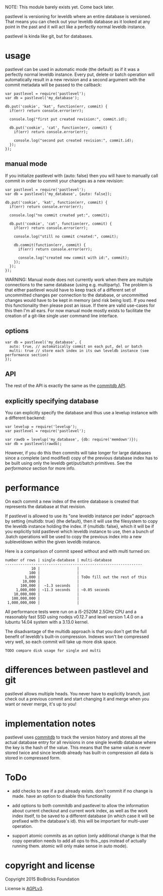 
NOTE: This module barely exists yet. Come back later.

pastlevel is versioning for leveldb where an entire database is versioned. That means you can check out your leveldb database as it looked at any point in the past and it will act like a perfectly normal leveldb instance.

pastlevel is kinda like git, but for databases. 

# usage

pastlevel can be used in automatic mode (the default) as if it was a perfectly normal leveldb instance. Every put, delete or batch operation will automatically result in a new revision and a second argument with the commit metadata will be passed to the callback:

```
var pastlevel = require('pastlevel');
var db = pastlevel('my_database');

db.put('cookie', 'kat', function(err, commit) {
  if(err) return console.error(err);

  console.log("first put created revision:", commit.id);

  db.put('cookie', 'cat', function(err, commit) {
    if(err) return console.error(err);

    console.log("second put created revision:", commit.id);
  });
});
```

## manual mode

If you initialize pastlevel with {auto: false} then you will have to manually call commit in order to commit your changes as a new revision:

```
var pastlevel = require('pastlevel');
var db = pastlevel('my_database', {auto: false});

db.put('cookie', 'kat', function(err, commit) {
  if(err) return console.error(err);

  console.log("no commit created yet:", commit);

  db.put('cookie', 'cat', function(err, commit) {
    if(err) return console.error(err);

    console.log("still no commit created:", commit);

    db.commit(function(err, commit) {
      if(err) return console.error(err);

      console.log("created new commit with id:", commit);
    });
  });
});
```

WARNING: Manual mode does not currently work when there are multiple connections to the same database (using e.g. multiparty). The problem is that either pastlevel would have to keep track of a different set of uncommitted changes per connection to the database, or uncommitted changes would have to be kept in memory (and risk being lost). If you need this functionality then please post an issue. If there are valid use-cases for this then I'm all ears. For now manual mode mostly exists to facilitate the creation of a git-like single user command line interface.

## options

```
var db = pastlevel('my_database', {
  auto: true, // automatically commit on each put, del or batch
  multi: true // store each index in its own leveldb instance (see performance section)
});
```

## API

The rest of the API is exactly the same as the [commitdb API](https://www.npmjs.com/package/commitdb).

## explicitly specifying database

You can explicitly specify the database and thus use a levelup instance with a different backend:

```
var levelup = require('levelup');
var pastlevel = require('pastlevel');

var rawdb = levelup('my_database', {db: require('memdown')});
var db = pastlevel(rawdb);
```

However, if you do this then commits will take longer for large databases since a complete (and modified) copy of the previous database index has to be built using only the leveldb get/put/batch primitives. See the _performance_ section for more info.

# performance 

On each commit a new index of the entire database is created that represents the database at that revision.

If pastlevel is allowed to use its "one leveldb instance per index" approach by setting {multidb: true} (the default), then it will use the filesystem to copy the leveldb instance holding the index. If {multidb: false}, which it will be if you explicitly told pastlevel which leveldb instance to use, then a bunch of .batch operations will be used to copy the previous index into a new subleveldown within the given leveldb instance.

Here is a comparison of commit speed without and with multi turned on:

```
number of rows | single-database | multi-database
---------------------------------------------------------------
            10 |                 |
           100 |                 |
         1,000 |                 | ToDo fill out the rest of this
        10,000 |                 |
       100,000 |  ~1.3 seconds   | 
     1,000,000 | ~11.3 seconds   | ~0.05 seconds
    10,000,000 |                 |
   100,000,000 |                 |
 1,000,000,000 |                 |
```

All performance tests were run on a i5-2520M 2.5GHz CPU and a reasonably fast SSD using nodejs v0.12.7 and level version 1.4.0 on a lubuntu 14.04 system with a 3.13.0 kernel.

The disadvantage of the multidb approach is that you don't get the full benefit of leveldb's built-in compression. Indexes won't be compressed very well, so each commit will take up more disk space.

```
TODO compare disk usage for single and multi
```

# differences between pastlevel and git

pastlevel allows multiple heads. You never have to explicitly branch, just check out a previous commit and start changing it and merge when you want or never merge, it's up to you!

# implementation notes

pastlevel uses [commitdb](https://www.npmjs.com/package/commitdb) to track the version history and stores all the actual database entry for all revisions in one single leveldb database where the key is the hash of the value. This means that the same value is never stored twice and since leveldb already has built-in compression all data is stored in compressed form.

# ToDo

* add checks to see if a put already exists. don't commit if no change is made. have an option to disable this functionality

* add options to both commitdb and pastlevel to allow the information about current checkout and current work index, as well as the work index itself, to be saved to a different database (in which case it will be prefixed with the database's id). this will be important for multi-user operation.

* support atomic commits as an option (only additional change is that the copy operation needs to add all ops to this._ops instead of actually running them. atomic will only make sense in auto mode).

# copyright and license

Copyright 2015 BioBricks Foundation

License is [AGPLv3](https://www.gnu.org/licenses/agpl-3.0.txt).